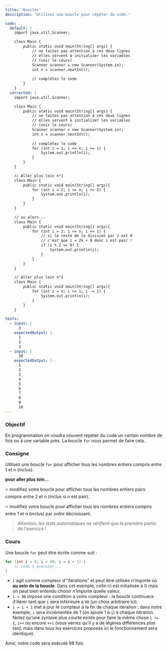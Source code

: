 ```yaml
---
title: 'Boucles'
description: 'Utilisez une boucle pour répéter du code.'

code:
  default: |
    import java.util.Scanner;

    class Main {
        public static void main(String[] args) {
            // ne faites pas attention à ces deux lignes
            // elles servent à initialiser les variables
            // (voir le cours)
            Scanner scanner = new Scanner(System.in);
            int n = scanner.nextInt();
            
            // complétez le code
        }
    }
  corrected: |
    import java.util.Scanner;

    class Main {
        public static void main(String[] args) {
            // ne faites pas attention à ces deux lignes
            // elles servent à initialiser les variables
            // (voir le cours)
            Scanner scanner = new Scanner(System.in);
            int n = scanner.nextInt();
            
            // complétez le code
            for (int i = 1; i <= n; i += 1) {
                System.out.println(i);
            }
        }
    }

    // Aller plus loin n°1
    class Main {
        public static void main(String[] args){
            for (int i = 2; i <= n; i += 2) {
                System.out.println(i);
            }
        }
    }

    // ou alors... 
    class Main {
        public static void main(String[] args){
            for (int i = 2; i <= n; i += 1) {
                // si le reste de la division par 2 est 0
                // c'est que i = 2k + 0 donc i est pair !
                if (i % 2 == 0) {
                    System.out.println(i);
                }
            }
        }
    }

    // Aller plus loin n°2
    class Main {
        public static void main(String[] args){
            for (int i = n; i >= 1; i -= 1) {
                System.out.println(i);
            }
        }
    }

tests:
  - input: |
      3
    expectedOutput: |-
      1
      2
      3
  - input: |
      10
    expectedOutput: |-
      1
      2
      3
      4
      5
      6
      7
      8
      9
      10
---
```


### Objectif

En programmation on voudra souvent répéter du code un certain nombre de fois ou à une variable près. La boucle `for` nous permet de faire cela.

### Consigne

Utilisez une boucle `for` pour afficher tous les nombres entiers compris entre 1 et n (inclus).

**pour aller plus loin…**

⭐ modifiez votre boucle pour afficher tous les nombres entiers pairs compris entre 2 et n (inclus si n est pair).

⭐ modifiez votre boucle pour afficher tous les nombres entiers compris entre 1 et n (inclus) par ordre décroissant.

> _Attention, les tests automatiques ne vérifient que la première partie de l'exercice !_

### Cours

Une boucle `for` peut être écrite comme suit :

```java
for (int i = 0; i < 98; i = i + 1) {
	// code à exécuter...
}
```

- `i` agit comme compteur d’”itérations” et peut être utilisée n’importe où **au sein de la boucle**. Dans cet exemple, celle-ci est initialisée à 0 mais on peut bien entendu choisir n’importe quelle valeur.
- `i < 98` impose une condition à votre compteur : la boucle continuera d’itérer tant que `i` sera inférieure à `98` (un choix arbitraire ici).
- `i = i + 1` met à jour le compteur à la fin de chaque itération : dans notre exemple, `i` sera incrémentée de 1 (on ajoute 1 à `i`) à chaque itération. Notez qu’une syntaxe plus courte existe pour faire la même chose `i += 1`, `i++` ou encore `++i` (vous verrez qu’il y a de légères différences plus tard, mais dans tous les exercices proposés ici le fonctionnement sera identique).

Ainsi, notre code sera exécuté 98 fois.
